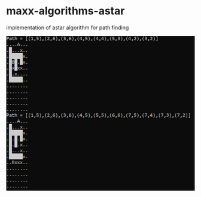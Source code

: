 # maxx-algorithms-astar
implementation of astar algorithm for path finding

![ConsoleOutput](path.png)
